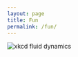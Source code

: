 ```yaml
---
layout: page
title: Fun
permalink: /fun/
---
```

![xkcd fluid dynamics](https://imgs.xkcd.com/comics/quantum.png)
